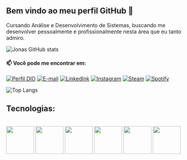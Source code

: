 ## Bem vindo ao meu perfil GitHub 👋
Cursando Análise e Desenvolvimento de Sistemas, buscando me desenvolver pessoalmente e profissionalmente nesta área que eu tanto admiro.

![Jonas GitHub stats](https://github-readme-stats.vercel.app/api?username=Jonaskest&show_icons=true&theme=dark)
#### 📫 Você pode me encontrar em:
[![Perfil DIO](https://img.shields.io/badge/-Meu%20Perfil%20na%20DIO-30A3DC?style=for-the-badge)](https://www.dio.me/users/Jonaskest)
[![E-mail](https://img.shields.io/badge/-Email-000?style=for-the-badge&logo=microsoft-outlook&logoColor=007BFF)](mailto:jonaskest@hotmail.com)
[![LinkedInk](https://img.shields.io/badge/LinkedIn-0077B5?style=for-the-badge&logo=linkedin&logoColor=white)](https://www.linkedin.com/in/jonas-santos-16273226b/)
[![Instagram](https://img.shields.io/badge/Instagram-E4405F?style=for-the-badge&logo=instagram&logoColor=white)](https://www.instagram.com/jonassantosks/)
[![Steam](https://img.shields.io/badge/Steam-000000?style=for-the-badge&logo=steam&logoColor=white)](https://steamcommunity.com/profiles/76561198077154946/)
[![Spotify](https://img.shields.io/badge/Spotify-1ED760?&style=for-the-badge&logo=spotify&logoColor=white)](https://open.spotify.com/user/jonnyflu?si=6fcda050758f41d1)

![Top Langs](https://github-readme-stats-git-masterrstaa-rickstaa.vercel.app/api/top-langs/?username=Jonaskest&layout=compact&bg_color=000&border_color=30A3DC&title_color=E94D5F&text_color=FFF)

## Tecnologias: 
<div style="display: inline_block"><br>
  <img src="https://cdn.jsdelivr.net/gh/devicons/devicon/icons/html5/html5-original.svg" alt="" align="center" width="75px" />  
  <img src="https://cdn.jsdelivr.net/gh/devicons/devicon/icons/css3/css3-original.svg" alt="" align="center" width="75px" />
  <img src="https://cdn.jsdelivr.net/gh/devicons/devicon/icons/javascript/javascript-original.svg" alt="" align="center" width="75px"/> 
  <img src="https://cdn.jsdelivr.net/gh/devicons/devicon@latest/icons/django/django-plain.svg" alt="" align="center" width="75px" />
  <img src="https://cdn.jsdelivr.net/gh/devicons/devicon@latest/icons/python/python-original.svg" alt="" align="center" width="75px" />
  <img src="https://cdn.jsdelivr.net/gh/devicons/devicon@latest/icons/java/java-original-wordmark.svg" align="center" width="75px"/>
</div> 








